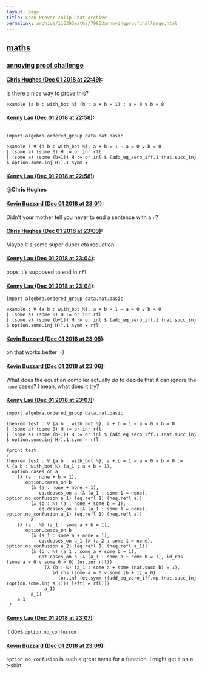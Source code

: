 ```yaml
---
layout: page
title: Lean Prover Zulip Chat Archive 
permalink: archive/116395maths/79853annoyingproofchallenge.html
---
```


## [maths](index.html)
### [annoying proof challenge](79853annoyingproofchallenge.html)

#### [Chris Hughes (Dec 01 2018 at 22:49)](https://leanprover.zulipchat.com/#narrow/stream/116395-maths/topic/annoying%20proof%20challenge/near/150698181):
Is there a nice way to prove this?
```lean
example {a b : with_bot ℕ} (h : a + b = 1) : a = 0 ∨ b = 0
```

#### [Kenny Lau (Dec 01 2018 at 22:58)](https://leanprover.zulipchat.com/#narrow/stream/116395-maths/topic/annoying%20proof%20challenge/near/150698441):
```lean

import algebra.ordered_group data.nat.basic

example : ∀ {a b : with_bot ℕ}, a + b = 1 → a = 0 ∨ b = 0
| (some a) (some 0) H := or.inr rfl
| (some a) (some (b+1)) H := or.inl $ (add_eq_zero_iff.1 (nat.succ_inj $ option.some.inj H)).1.symm ▸ 
```

#### [Kenny Lau (Dec 01 2018 at 22:58)](https://leanprover.zulipchat.com/#narrow/stream/116395-maths/topic/annoying%20proof%20challenge/near/150698444):
@**Chris Hughes**

#### [Kevin Buzzard (Dec 01 2018 at 23:01)](https://leanprover.zulipchat.com/#narrow/stream/116395-maths/topic/annoying%20proof%20challenge/near/150698524):
Didn't your mother tell you never to end a sentence with a `▸`?

#### [Chris Hughes (Dec 01 2018 at 23:03)](https://leanprover.zulipchat.com/#narrow/stream/116395-maths/topic/annoying%20proof%20challenge/near/150698586):
Maybe it's some super duper eta reduction.

#### [Kenny Lau (Dec 01 2018 at 23:04)](https://leanprover.zulipchat.com/#narrow/stream/116395-maths/topic/annoying%20proof%20challenge/near/150698638):
oops it's supposed to end in `rfl`

#### [Kenny Lau (Dec 01 2018 at 23:04)](https://leanprover.zulipchat.com/#narrow/stream/116395-maths/topic/annoying%20proof%20challenge/near/150698639):
```lean
import algebra.ordered_group data.nat.basic

example : ∀ {a b : with_bot ℕ}, a + b = 1 → a = 0 ∨ b = 0
| (some a) (some 0) H := or.inr rfl
| (some a) (some (b+1)) H := or.inl $ (add_eq_zero_iff.1 (nat.succ_inj $ option.some.inj H)).1.symm ▸ rfl
```

#### [Kevin Buzzard (Dec 01 2018 at 23:05)](https://leanprover.zulipchat.com/#narrow/stream/116395-maths/topic/annoying%20proof%20challenge/near/150698647):
oh that works better :-)

#### [Kevin Buzzard (Dec 01 2018 at 23:06)](https://leanprover.zulipchat.com/#narrow/stream/116395-maths/topic/annoying%20proof%20challenge/near/150698701):
What does the equation compiler actually *do* to decide that it can ignore the `none` cases? I mean, what does it try?

#### [Kenny Lau (Dec 01 2018 at 23:07)](https://leanprover.zulipchat.com/#narrow/stream/116395-maths/topic/annoying%20proof%20challenge/near/150698712):
```lean
import algebra.ordered_group data.nat.basic

theorem test : ∀ {a b : with_bot ℕ}, a + b = 1 → a = 0 ∨ b = 0
| (some a) (some 0) H := or.inr rfl
| (some a) (some (b+1)) H := or.inl $ (add_eq_zero_iff.1 (nat.succ_inj $ option.some.inj H)).1.symm ▸ rfl

#print test
/-
theorem test : ∀ {a b : with_bot ℕ}, a + b = 1 → a = 0 ∨ b = 0 :=
λ {a b : with_bot ℕ} (a_1 : a + b = 1),
  option.cases_on a
    (λ (a : none + b = 1),
       option.cases_on b
         (λ (a : none + none = 1),
            eq.dcases_on a (λ (a_1 : some 1 = none), option.no_confusion a_1) (eq.refl 1) (heq.refl a))
         (λ (b : ℕ) (a : none + some b = 1),
            eq.dcases_on a (λ (a_1 : some 1 = none), option.no_confusion a_1) (eq.refl 1) (heq.refl a))
         a)
    (λ (a : ℕ) (a_1 : some a + b = 1),
       option.cases_on b
         (λ (a_1 : some a + none = 1),
            eq.dcases_on a_1 (λ (a_2 : some 1 = none), option.no_confusion a_2) (eq.refl 1) (heq.refl a_1))
         (λ (b : ℕ) (a_1 : some a + some b = 1),
            nat.cases_on b (λ (a_1 : some a + some 0 = 1), id_rhs (some a = 0 ∨ some 0 = 0) (or.inr rfl))
              (λ (b : ℕ) (a_1 : some a + some (nat.succ b) = 1),
                 id_rhs (some a = 0 ∨ some (b + 1) = 0)
                   (or.inl (eq.symm ((add_eq_zero_iff.mp (nat.succ_inj (option.some.inj a_1))).left) ▸ rfl)))
              a_1)
         a_1)
    a_1
-/
```

#### [Kenny Lau (Dec 01 2018 at 23:07)](https://leanprover.zulipchat.com/#narrow/stream/116395-maths/topic/annoying%20proof%20challenge/near/150698713):
it does `option.no_confusion`

#### [Kevin Buzzard (Dec 01 2018 at 23:09)](https://leanprover.zulipchat.com/#narrow/stream/116395-maths/topic/annoying%20proof%20challenge/near/150698763):
`option.no_confusion` is such a great name for a function. I might get it on a t-shirt.

